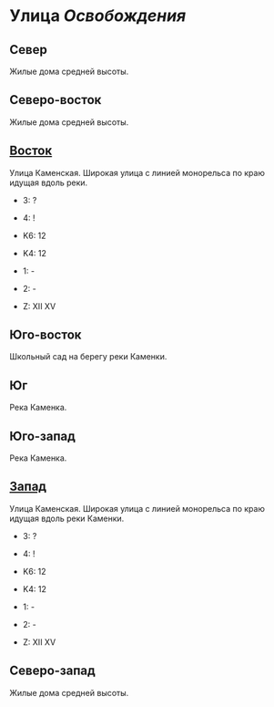 # Улица *Освобождения*

## Север

Жилые дома средней высоты.

## Северо-восток

Жилые дома средней высоты.

## [Восток](./10552020.md)

Улица Каменская.
Широкая улица с линией монорельса по краю идущая вдоль реки.

* 3:    ?
* 4:    !

* K6:   12
* K4:   12
* 1:    -
* 2:    -

* Z:    XII XV

## Юго-восток

Школьный сад на берегу реки Каменки.

## Юг

Река Каменка.

## Юго-запад

Река Каменка.

## [Запад](./10545020.md)

Улица Каменская.
Широкая улица с линией монорельса по краю идущая вдоль реки Каменки.

* 3:    ?
* 4:    !

* K6:   12
* K4:   12
* 1:    -
* 2:    -

* Z:    XII XV

## Северо-запад

Жилые дома средней высоты.
